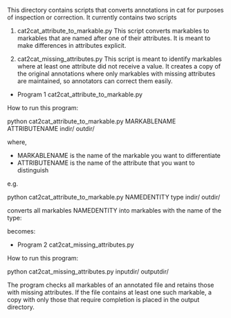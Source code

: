 This directory contains scripts that converts annotations in cat for purposes of inspection or correction.
It currently contains two scripts

1. cat2cat_attribute_to_markable.py
This script converts markables to markables that are named after one of their attributes. It is meant to make differences in attributes explicit.

2. cat2cat_missing_attributes.py
This script is meant to identify markables where at least one attribute did not receive a value. It creates a copy of the original annotations where only markables with missing attributes are maintained, so annotators can correct them easily.

* Program 1 cat2cat_attribute_to_markable.py

How to run this program:

python cat2cat_attribute_to_markable.py MARKABLENAME ATTRIBUTENAME indir/ outdir/

where, 
* MARKABLENAME is the name of the markable you want to differentiate
* ATTRIBUTENAME is the name of the attribute that you want to distinguish

e.g.

python cat2cat_attribute_to_markable.py NAMEDENTITY type indir/ outdir/

converts all markables NAMEDENTITY into markables with the name of the type:

<NAMEDENTITY m_id="141" type="PERSON" tokenization_error="FALSE"  >
<token_anchor t_id="1452"/>
<token_anchor t_id="1453"/>
<token_anchor t_id="1454"/>
</NAMEDENTITY>

becomes:

<PERSON m_id="141" >
<token_anchor t_id="1452"/>
<token_anchor t_id="1453"/>
<token_anchor t_id="1454"/>
</PERSON>


* Program 2 cat2cat_missing_attributes.py

How to run this program:

python cat2cat_missing_attributes.py inputdir/ outputdir/

The program checks all markables of an annotated file and retains those with missing attributes.
If the file contains at least one such markable, a copy with only those that require completion is placed in the output directory.
